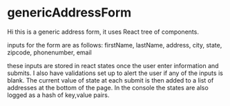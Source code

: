 # genericAddressForm


Hi this is a generic address form, it uses React tree of components. 

inputs for the form are as follows:
firstName,
lastName,
address,
city,
state,
zipcode,
phonenumber,
email

these inputs are stored in react states once the user enter information and submits. I also have validations set up to 
alert the user if any of the inputs is blank. The current value of state at each submit is then added to a list of addresses 
at the bottom of the page. In the console the states are also logged as a hash of key,value pairs.
